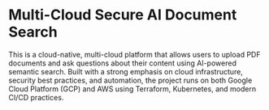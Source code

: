 # Multi-Cloud Secure AI Document Search

This is a cloud-native, multi-cloud platform that allows users to upload PDF documents and ask questions about their content using AI-powered semantic search. Built with a strong emphasis on cloud infrastructure, security best practices, and automation, the project runs on both Google Cloud Platform (GCP) and AWS using Terraform, Kubernetes, and modern CI/CD practices.